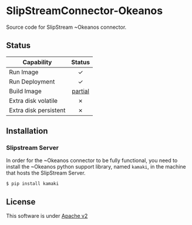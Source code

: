 # SlipStreamConnector-Okeanos

Source code for SlipStream ~Okeanos connector.

## Status

| Capability            | Status |
|-----------------------| :----: |
| Run Image             |   ✓   |
| Run Deployment        |   ✓   |   
| Build Image           |   [partial](https://github.com/CELAR/SlipStreamConnector-Okeanos/issues/4)   |
| Extra disk volatile   |   ✗   |
| Extra disk persistent |   ✗   |

## Installation
### Slipstream Server
In order for the ~Okeanos connector to be fully functional, you need to install the ~Okeanos python support library, named `kamaki`, in the machine that hosts the SlipStream Server.

	$ pip install kamaki

## License
This software is under [Apache v2](LICENSE.txt)